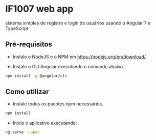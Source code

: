 

# IF1007 web app

sistema simples de registro e login de usuários usando o Angular 7 e TypeScript

## Pré-requisitos

* Instale o NodeJS e o NPM em https://nodejs.org/en/download/

* Instale o CLI Angular executando o comando abaixo.

```bash
npm install -g @angular/cli
```

## Como utilizar

* Instale todos os pacotes npm necessários.

```bash
npm install
```

* Inicie o aplicativo executando:

```bash
ng serve --open
```
